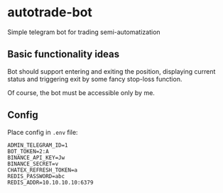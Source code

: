 # autotrade-bot
Simple telegram bot for trading semi-automatization

## Basic functionality ideas

Bot should support entering and exiting the position, displaying current status and triggering exit by some fancy stop-loss function.

Of course, the bot must be accessible only by me.

## Config

Place config in `.env` file:

```..env
ADMIN_TELEGRAM_ID=1
BOT_TOKEN=2:A
BINANCE_API_KEY=Jw
BINANCE_SECRET=v
CHATEX_REFRESH_TOKEN=a
REDIS_PASSWORD=abc
REDIS_ADDR=10.10.10.10:6379
```
